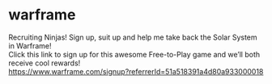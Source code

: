 # warframe<br>
Recruiting Ninjas! Sign up, suit up and help me take back the Solar System in Warframe!<br>
Click this link to sign up for this awesome Free-to-Play game and we’ll both receive cool rewards!<br>
https://www.warframe.com/signup?referrerId=51a518391a4d80a933000018
